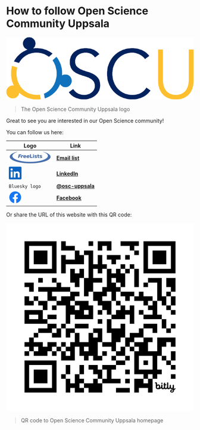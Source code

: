 # How to follow Open Science Community Uppsala

![The Open Science Community Uppsala logo](../logo/oscu_logo.png)

> The Open Science Community Uppsala logo

Great to see you are interested in our Open Science community!

You can follow us here:

Logo                                                |Link
----------------------------------------------------|---------------------------------------------------------
![FreeLists logo](pics/freelists_logo_114_x_34.png) | **[Email list](https://www.freelists.org/list/osu)**
![LinkedIn logo](pics/In-Blue-34.png)               | **[LinkedIn](https://www.linkedin.com/groups/9261540/)**
`Bluesky logo`                                      | **[@osc-uppsala](https://bsky.app/profile/osc-uppsala.bsky.social)**
![Facebook logo](pics/facebook_logo_34_x_34.png)    | **[Facebook](https://www.facebook.com/profile.php?id=100090996055053)**

Or share the URL of this website with this QR code:

![Open Science Community Uppsala homepage link](bit.ly_osc_uppsala.png)

> QR code to Open Science Community Uppsala homepage
